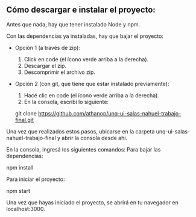 ## Cómo descargar e instalar el proyecto:

Antes que nada, hay que tener instalado Node y npm.

Con las dependencias ya instaladas, hay que bajar el proyecto:

- Opción 1 (a través de zip):
  1. Click en code (el ícono verde arriba a la derecha).
  2. Descargar el zip.
  3. Descomprimir el archivo zip.

- Opción 2 (con git, que tiene que estar instalado previamente):
  1. Hacé clic en code (el ícono verde arriba a la derecha).
  2. En la consola, escribí lo siguiente:
    
    git clone https://github.com/athanop/unq-ui-salas-nahuel-trabajo-final.git
    

Una vez que realizados estos pasos, ubicarse en la carpeta unq-ui-salas-nahuel-trabajo-final y abrir la consola desde ahí.

En la consola, ingresá los siguientes comandos:
Para bajar las dependencias:

npm install

Para iniciar el proyecto:

npm start


Una vez que hayas iniciado el proyecto, se abrirá en tu navegador en localhost:3000.

